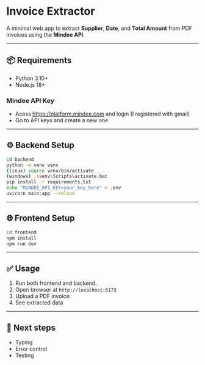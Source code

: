 # Invoice Extractor

A minimal web app to extract **Supplier**, **Date**, and **Total Amount** from PDF invoices using the **Mindee API**.

---

## 📦 Requirements

- Python 3.10+
- Node.js 18+

### Mindee API Key 
- Acess https://platform.mindee.com and login (I registered with gmail)
- Go to API keys and create a new one

---

## ⚙️ Backend Setup

```bash
cd backend
python -m venv venv
(linux) source venv/bin/activate
(windows) .\venv\Scripts\activate.bat
pip install -r requirements.txt
echo "MINDEE_API_KEY=your_key_here" > .env
uvicorn main:app --reload
```

---

## 🌐 Frontend Setup

```bash
cd frontend
npm install
npm run dev
```

---

## ✅ Usage

1. Run both frontend and backend.
2. Open browser at `http://localhost:5173`
3. Upload a PDF invoice.
4. See extracted data

---

## 👣 Next steps
- Typing
- Error control
- Testing